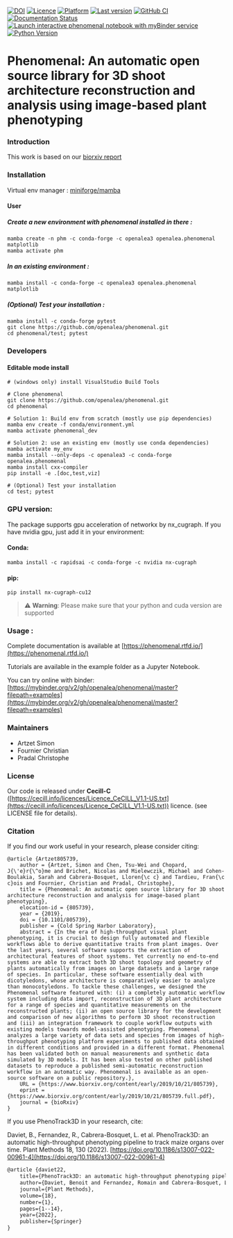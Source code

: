 
[![DOI](https://zenodo.org/badge/DOI/10.5281/zenodo.1436634.svg)](https://doi.org/10.5281/zenodo.1436634)
[![Licence](https://anaconda.org/openalea/openalea.phenomenal/badges/license.svg)](https://cecill.info/licences/Licence_CeCILL_V1.1-US.txt)
[![Platform](https://anaconda.org/openalea3/openalea.phenomenal/badges/platforms.svg)](https://anaconda.org/openalea3/openalea.phenomenal)
[![Last version](https://anaconda.org/openalea3/openalea.phenomenal/badges/version.svg)](https://anaconda.org/OpenAlea3/openalea.phenomenal/files)
[![GitHub CI](https://github.com/openalea/phenomenal/actions/workflows/conda-package-build.yml/badge.svg)](https://github.com/openalea/phenomenal/actions/workflows/conda-package-build.yml)
[![Documentation Status](https://readthedocs.org/projects/phenomenal/badge/?version=latest)](https://phenomenal.readthedocs.io/en/latest/?badge=latest)
[![Launch interactive phenomenal notebook with myBinder service](https://mybinder.org/badge.svg)](https://mybinder.org/v2/gh/openalea/phenomenal/master?filepath=examples)
[![Python Version](https://img.shields.io/badge/python-3.8%20%7C%203.9%20%7C%203.10%20%7C%203.11%20%7C%203.12-blue)](https://www.python.org/downloads/)


# Phenomenal: An automatic open source library for 3D shoot architecture reconstruction and analysis using image-based plant phenotyping

### Introduction

This work is based on our [biorxiv report](https://doi.org/10.1101/805739)

### Installation

Virtual env manager : [miniforge/mamba](https://github.com/conda-forge/miniforge)

#### User

##### Create a new environment with phenomenal installed in there :

    mamba create -n phm -c conda-forge -c openalea3 openalea.phenomenal matplotlib
    mamba activate phm

##### In an existing environment :

    mamba install -c conda-forge -c openalea3 openalea.phenomenal matplotlib

##### (Optional) Test your installation :

    mamba install -c conda-forge pytest
    git clone https://github.com/openalea/phenomenal.git
    cd phenomenal/test; pytest

### Developers

#### Editable mode install

    # (windows only) install VisualStudio Build Tools

    # Clone phenomenal
    git clone https://github.com/openalea/phenomenal.git
    cd phenomenal    

    # Solution 1: Build env from scratch (mostly use pip dependencies)
    mamba env create -f conda/environment.yml
    mamba activate phenomenal_dev

    # Solution 2: use an existing env (mostly use conda dependencies)
    mamba activate my_env
    mamba install --only-deps -c openalea3 -c conda-forge openalea.phenomenal
    mamba install cxx-compiler
    pip install -e .[doc,test,viz]

    # (Optional) Test your installation
    cd test; pytest


### GPU version:

The package supports gpu acceleration of networkx by nx_cugraph. If you have nvidia gpu, just add it in your environment:

#### Conda:
    mamba install -c rapidsai -c conda-forge -c nvidia nx-cugraph 

#### pip:
    pip install nx-cugraph-cu12

> :warning: **Warning**: Please make sure that your python and cuda version are supported

### Usage :

Complete documentation is available at [https://phenomenal.rtfd.io/](https://phenomenal.rtfd.io/)

Tutorials are available in the example folder as a Jupyter Notebook.

You can try online with binder: [https://mybinder.org/v2/gh/openalea/phenomenal/master?filepath=examples](https://mybinder.org/v2/gh/openalea/phenomenal/master?filepath=examples)


### Maintainers

* Artzet	    Simon
* Fournier	    Christian
* Pradal        Christophe

### License

Our code is released under **Cecill-C** ([https://cecill.info/licences/Licence_CeCILL_V1.1-US.txt](https://cecill.info/licences/Licence_CeCILL_V1.1-US.txt)) licence. (see LICENSE file for details).

### Citation

If you find our work useful in your research, please consider citing:

    @article {Artzet805739,
        author = {Artzet, Simon and Chen, Tsu-Wei and Chopard, J{\'e}r{\^o}me and Brichet, Nicolas and Mielewczik, Michael and Cohen-Boulakia, Sarah and Cabrera-Bosquet, Lloren{\c c} and Tardieu, Fran{\c c}ois and Fournier, Christian and Pradal, Christophe},
        title = {Phenomenal: An automatic open source library for 3D shoot architecture reconstruction and analysis for image-based plant phenotyping},
        elocation-id = {805739},
        year = {2019},
        doi = {10.1101/805739},
        publisher = {Cold Spring Harbor Laboratory},
        abstract = {In the era of high-throughput visual plant phenotyping, it is crucial to design fully automated and flexible workflows able to derive quantitative traits from plant images. Over the last years, several software supports the extraction of architectural features of shoot systems. Yet currently no end-to-end systems are able to extract both 3D shoot topology and geometry of plants automatically from images on large datasets and a large range of species. In particular, these software essentially deal with dicotyledons, whose architecture is comparatively easier to analyze than monocotyledons. To tackle these challenges, we designed the Phenomenal software featured with: (i) a completely automatic workflow system including data import, reconstruction of 3D plant architecture for a range of species and quantitative measurements on the reconstructed plants; (ii) an open source library for the development and comparison of new algorithms to perform 3D shoot reconstruction and (iii) an integration framework to couple workflow outputs with existing models towards model-assisted phenotyping. Phenomenal analyzes a large variety of data sets and species from images of high-throughput phenotyping platform experiments to published data obtained in different conditions and provided in a different format. Phenomenal has been validated both on manual measurements and synthetic data simulated by 3D models. It has been also tested on other published datasets to reproduce a published semi-automatic reconstruction workflow in an automatic way. Phenomenal is available as an open-source software on a public repository.},
        URL = {https://www.biorxiv.org/content/early/2019/10/21/805739},
        eprint = {https://www.biorxiv.org/content/early/2019/10/21/805739.full.pdf},
        journal = {bioRxiv}
    }

If you use PhenoTrack3D in your research, cite:

Daviet, B., Fernandez, R., Cabrera-Bosquet, L. et al. PhenoTrack3D: an automatic high-throughput phenotyping pipeline to track maize organs over time. Plant Methods 18, 130 (2022). [https://doi.org/10.1186/s13007-022-00961-4](https://doi.org/10.1186/s13007-022-00961-4)
    
```latex
@article {daviet22,
	title={PhenoTrack3D: an automatic high-throughput phenotyping pipeline to track maize organs over time},
	author={Daviet, Benoit and Fernandez, Romain and Cabrera-Bosquet, Lloren{\c{c}} and Pradal, Christophe and Fournier, Christian},
	journal={Plant Methods},
	volume={18},
	number={1},
	pages={1--14},
	year={2022},
	publisher={Springer}
}
```
